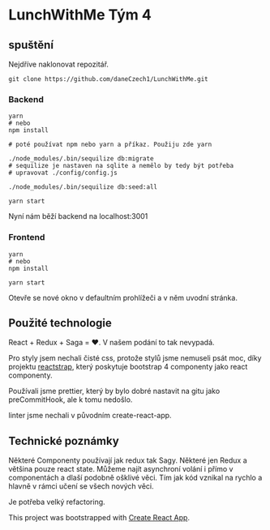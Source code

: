 # LunchWithMe Tým 4

## spuštění

Nejdříve naklonovat repozitář.
``` 
git clone https://github.com/daneCzech1/LunchWithMe.git

```
### Backend
```
yarn
# nebo 
npm install

# poté používat npm nebo yarn a příkaz. Použiju zde yarn

./node_modules/.bin/sequilize db:migrate
# sequilize je nastaven na sqlite a nemělo by tedy být potřeba 
# upravovat ./config/config.js

./node_modules/.bin/sequilize db:seed:all

yarn start
```

Nyní nám běží backend na localhost:3001

### Frontend

```
yarn
# nebo 
npm install

yarn start

```
Otevře se nové okno v defaultním prohlížeči a v něm uvodní stránka.

## Použité technologie

React + Redux + Saga = &#10084;.
V našem podání to tak nevypadá.

Pro styly jsem nechali čisté css, protože stylů jsme nemuseli psát moc, díky projektu [reactstrap](http://reactstrap.github.io/), který poskytuje bootstrap 4 componenty jako react componenty.

Používali jsme prettier, který by bylo dobré nastavit na gitu jako preCommitHook, ale k tomu nedošlo.

linter jsme nechali v původním create-react-app. 



## Technické poznámky
Některé Componenty používají jak redux tak Sagy. Některé jen Redux a většina pouze react state. Můžeme najít asynchroní volání i přímo v componentách a dlaší podobně ošklivé věci. Tím jak kód vznikal na rychlo a hlavně v rámci učení se všech nových věci.


Je potřeba velký refactoring.




This project was bootstrapped with [Create React App](https://github.com/facebookincubator/create-react-app).

